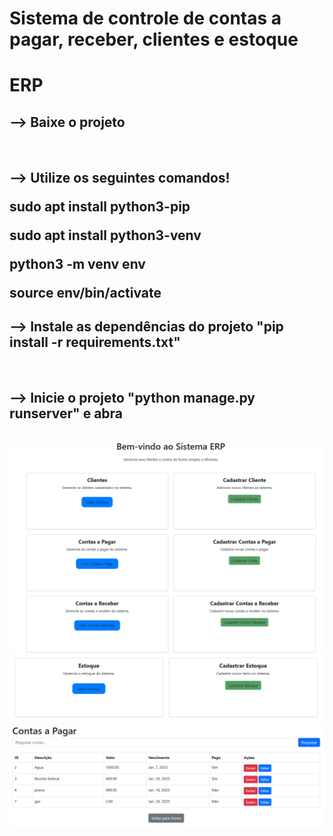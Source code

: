 # Sistema  de controle de contas a pagar, receber, clientes e estoque
<h1>ERP</h1>

<h2> --> Baixe o projeto</h2><br>
<h2> --> Utilize os seguintes comandos!
        <p>sudo apt install python3-pip</p>
        <p>sudo apt install python3-venv</p>
        <p>python3 -m venv env</p>
        <p>source env/bin/activate</p>
<h2> --> Instale as dependências do projeto "pip install -r requirements.txt"</h2> <br>
<h2> --> Inicie o projeto "python manage.py runserver" e abra </h2><br>

<div>
        <img src="./assets/img.png" alt="imagens do projeto">
        <img src="./assets/img2.png" alt="imagens do projeto">
        <img src="./assets/img3.png" alt="imagens do projeto">
</div>